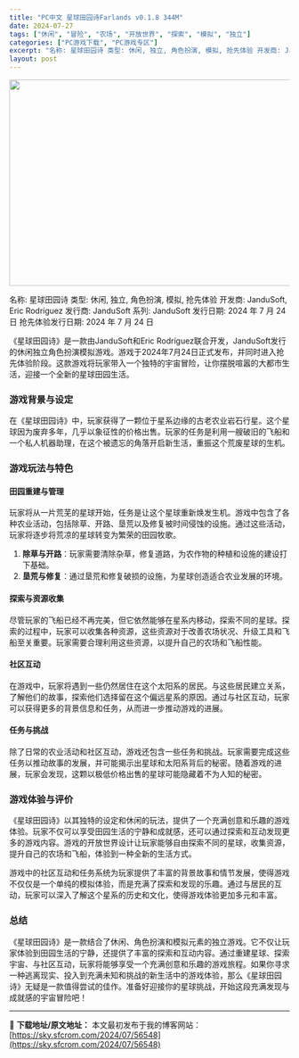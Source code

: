 ```yaml
---
title: "PC中文 星球田园诗Farlands v0.1.8 344M"
date: 2024-07-27
tags: ["休闲", "冒险", "农场", "开放世界", "探索", "模拟", "独立"]
categories: ["PC游戏下载", "PC游戏专区"]
excerpt: "名称: 星球田园诗 类型: 休闲, 独立, 角色扮演, 模拟, 抢先体验 开发商: JanduSoft, Eric Rodríguez 发行商: JanduSoft 系列: JanduSoft 发行日期: 2024 年 7 月 24 日 抢先体验发行日期: 2024 年 7 月 24 日 《星球田园&hellip;"
layout: post
---
```


<img class="aligncenter size-full wp-image-56550" src="https://sky.sfcrom.com/wp-content/uploads/2024/07/2024072701522640.webp" alt="" width="660" height="370" />

名称: 星球田园诗
类型: 休闲, 独立, 角色扮演, 模拟, 抢先体验
开发商: JanduSoft, Eric Rodríguez
发行商: JanduSoft
系列: JanduSoft
发行日期: 2024 年 7 月 24 日
抢先体验发行日期: 2024 年 7 月 24 日

《星球田园诗》是一款由JanduSoft和Eric Rodríguez联合开发，JanduSoft发行的休闲独立角色扮演模拟游戏。游戏于2024年7月24日正式发布，并同时进入抢先体验阶段。这款游戏将玩家带入一个独特的宇宙冒险，让你摆脱喧嚣的大都市生活，迎接一个全新的星球田园生活。
<h3>游戏背景与设定</h3>
在《星球田园诗》中，玩家获得了一颗位于星系边缘的古老农业岩石行星。这个星球因为废弃多年，几乎以象征性的价格出售。玩家的任务是利用一艘破旧的飞船和一个私人机器助理，在这个被遗忘的角落开启新生活，重振这个荒废星球的生机。
<h3>游戏玩法与特色</h3>
<h4>田园重建与管理</h4>
玩家将从一片荒芜的星球开始，任务是让这个星球重新焕发生机。游戏中包含了各种农业活动，包括除草、开路、垦荒以及修复被时间侵蚀的设施。通过这些活动，玩家将逐步将荒凉的星球转变为繁荣的田园牧歌。
<ol>
 	<li><strong>除草与开路</strong>：玩家需要清除杂草，修复道路，为农作物的种植和设施的建设打下基础。</li>
 	<li><strong>垦荒与修复</strong>：通过垦荒和修复破损的设施，为星球创造适合农业发展的环境。</li>
</ol>
<h4>探索与资源收集</h4>
尽管玩家的飞船已经不再完美，但它依然能够在星系内移动，探索不同的星球。探索的过程中，玩家可以收集各种资源，这些资源对于改善农场状况、升级工具和飞船至关重要。玩家需要合理利用这些资源，以提升自己的农场和飞船性能。
<h4>社区互动</h4>
在游戏中，玩家将遇到一些仍然居住在这个太阳系的居民。与这些居民建立关系，了解他们的故事，探索他们选择留在这个偏远星系的原因。通过与社区互动，玩家可以获得更多的背景信息和任务，从而进一步推动游戏的进展。
<h4>任务与挑战</h4>
除了日常的农业活动和社区互动，游戏还包含一些任务和挑战。玩家需要完成这些任务以推动故事的发展，并可能揭示出星球和太阳系背后的秘密。随着游戏的进展，玩家会发现，这颗以极低价格出售的星球可能隐藏着不为人知的秘密。
<h3>游戏体验与评价</h3>
《星球田园诗》以其独特的设定和休闲的玩法，提供了一个充满创意和乐趣的游戏体验。玩家不仅可以享受田园生活的宁静和成就感，还可以通过探索和互动发现更多的游戏内容。游戏的开放世界设计让玩家能够自由探索不同的星球，收集资源，提升自己的农场和飞船，体验到一种全新的生活方式。

游戏中的社区互动和任务系统为玩家提供了丰富的背景故事和情节发展，使得游戏不仅仅是一个单纯的模拟体验，而是充满了探索和发现的乐趣。通过与居民的互动，玩家可以深入了解这个星系的历史和文化，使得游戏体验更加多元和丰富。
<h3>总结</h3>
《星球田园诗》是一款结合了休闲、角色扮演和模拟元素的独立游戏。它不仅让玩家体验到田园生活的宁静，还提供了丰富的探索和互动内容。通过重建星球、探索宇宙、与社区互动，玩家将能够享受一个充满创意和乐趣的游戏旅程。如果你寻求一种逃离现实、投入到充满未知和挑战的新生活中的游戏体验，那么《星球田园诗》无疑是一款值得尝试的佳作。准备好迎接你的星球挑战，开始这段充满发现与成就感的宇宙冒险吧！

---
📖 **下载地址/原文地址：** 本文最初发布于我的博客网站：[https://sky.sfcrom.com/2024/07/56548](https://sky.sfcrom.com/2024/07/56548)
